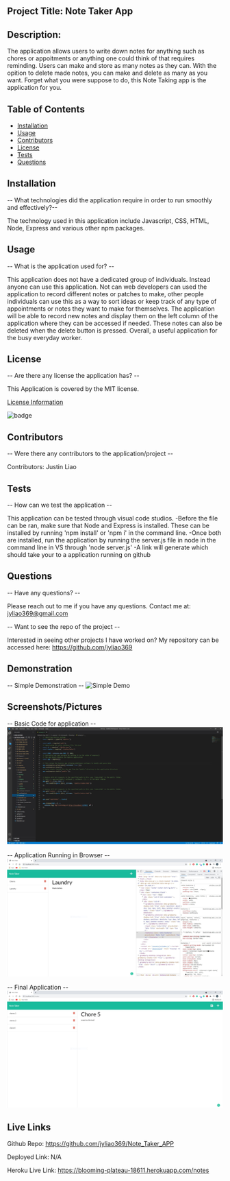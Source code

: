## Project Title: Note Taker App


  ## Description:
  The application allows users to write down notes for anything such as chores or appoitments or anything one could think of that requires reminding. Users can make and store as many notes as they can. With the opition to delete made notes, you can make and delete as many as you want. Forget what you were suppose to do, this Note Taking app is the application for you.


  ## Table of Contents
  * [Installation](#installation)
  * [Usage](#usage)
  * [Contributors](#contributors)
  * [License](#license)
  * [Tests](#tests)
  * [Questions](#questions)
  

  ## Installation
  -- What technologies did the application require in order to run smoothly and effectively?--

  The technology used in this application include Javascript, CSS, HTML, Node, Express and various other npm packages.


  ## Usage
  -- What is the application used for? --

  This application does not have a dedicated group of individuals. Instead anyone can use this application. Not can web developers can used the application to record different notes or patches to make, other people individuals can use this as a way to sort ideas or keep track of any type of appointments or notes they want to make for themselves. The application will be able to record new notes and display them on the left column of the application where they can be accessed if needed. These notes can also be deleted when the delete button is pressed. Overall, a useful application for the busy everyday worker.


  ## License
  -- Are there any license the application has? --

  This Application is covered by the MIT license.

  [License Information](https://opensource.org/licenses/MIT)

  ![badge](https://img.shields.io/static/v1?label=License&message=MIT&color=success)


  ## Contributors
  -- Were there any contributors to the application/project --

  Contributors: Justin Liao


  ## Tests
  -- How can we test the application --

  This application can be tested through visual code studios. 
    -Before the file can be ran, make sure that Node and Express is installed. These can be installed by running 'npm install' or 'npm i' in the command line. 
    -Once both are installed, run the application by running the server.js file in node in the command line in VS through 'node server.js'
    -A link will generate which should take your to a application running on github


  ## Questions
  -- Have any questions? --

  Please reach out to me if you have any questions. Contact me at: jyliao369@gmail.com

  -- Want to see the repo of the project --

  Interested in seeing other projects I have worked on? My repository can be accessed here: 
  https://github.com/jyliao369



  ## Demonstration
  -- Simple Demonstration --
  ![Simple Demo](./screenshots/Demo_(Note-Take).gif)



  ## Screenshots/Pictures
  -- Basic Code for application --
  ![Basic Code](./screenshots/screenshot1.jpg)


  -- Application Running in Browser --
  ![Application Running on Browser](./screenshots/screenshot2.jpg)


  -- Final Application --
  ![Final Application](./screenshots/screenshot3.jpg)



  ## Live Links
  Github Repo: https://github.com/jyliao369/Note_Taker_APP

  Deployed Link: N/A

  Heroku Live Link: https://blooming-plateau-18611.herokuapp.com/notes

  